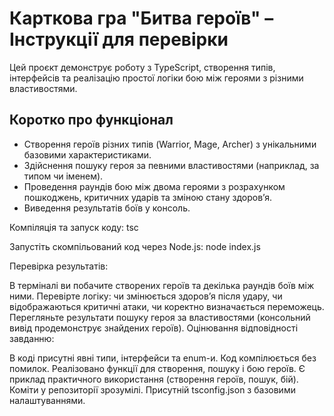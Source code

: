 # Карткова гра "Битва героїв" – Інструкції для перевірки

Цей проєкт демонструє роботу з TypeScript, створення типів, інтерфейсів та реалізацію простої логіки бою між героями з різними властивостями.

## Коротко про функціонал
- Створення героїв різних типів (Warrior, Mage, Archer) з унікальними базовими характеристиками.
- Здійснення пошуку героя за певними властивостями (наприклад, за типом чи іменем).
- Проведення раундів бою між двома героями з розрахунком пошкоджень, критичних ударів та зміною стану здоров’я.
- Виведення результатів боїв у консоль.

Компіляція та запуск коду: tsc

Запустіть скомпільований код через Node.js: node index.js

Перевірка результатів:

В терміналі ви побачите створених героїв та декілька раундів боїв між ними.
Перевірте логіку: чи змінюється здоров’я після удару, чи відображаються критичні атаки, чи коректно визначається переможець.
Перегляньте результати пошуку героя за властивостями (консольний вивід продемонструє знайдених героїв).
Оцінювання відповідності завданню:

В коді присутні явні типи, інтерфейси та enum-и.
Код компілюється без помилок.
Реалізовано функції для створення, пошуку і бою героїв.
Є приклад практичного використання (створення героїв, пошук, бій).
Коміти у репозиторії зрозумілі.
Присутній tsconfig.json з базовими налаштуваннями.
